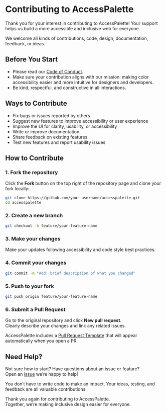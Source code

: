 # Contributing to AccessPalette

Thank you for your interest in contributing to AccessPalette! 
Your support helps us build a more accessible and inclusive web for everyone.

We welcome all kinds of contributions, code, design, documentation, feedback, or ideas.


## Before You Start

- Please read our [Code of Conduct](./CODE_OF_CONDUCT.md).
- Make sure your contribution aligns with our mission: making color accessibility easier and more intuitive for designers and developers.
- Be kind, respectful, and constructive in all interactions.


## Ways to Contribute

- Fix bugs or issues reported by others  
- Suggest new features to improve accessibility or user experience  
- Improve the UI for clarity, usability, or accessibility  
- Write or improve documentation  
- Share feedback on existing features  
- Test new features and report usability issues


## How to Contribute

### 1. Fork the repository

Click the **Fork** button on the top right of the repository page and clone your fork locally:

```bash
git clone https://github.com/your-username/accesspalette.git
cd accesspalette
```

### 2. Create a new branch

```bash
git checkout -b feature/your-feature-name
```

### 3. Make your changes

Make your updates following accessibility and code style best practices.

### 4. Commit your changes

```bash
git commit -m "Add: brief description of what you changed"
```

### 5. Push to your fork

```bash
git push origin feature/your-feature-name
```

### 6. Submit a Pull Request

Go to the original repository and click **New pull request**.  
Clearly describe your changes and link any related issues.

AccessPalette includes a [Pull Request Template](.github/pull_request_template.md) that will appear automatically when you open a PR.


## Need Help?

Not sure how to start? Have questions about an issue or feature?  
Open an [issue](https://github.com/EfeAkhigbe/accesspalette/issues) we’re happy to help!

You don’t have to write code to make an impact. Your ideas, testing, and feedback are all valuable contributions.


Thank you again for contributing to AccessPalette.  
Together, we’re making inclusive design easier for everyone.
